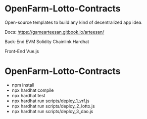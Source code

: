 # OpenFarm-Lotto-Contracts
Open-source templates to build any kind of decentralized app idea.

Docs: https://gamearteesan.gitbook.io/arteesan/

Back-End
EVM
Solidity
Chainlink
Hardhat

Front-End
Vue.js

# OpenFarm-Lotto-Contracts
* npm install
* npx hardhat compile
* npx hardhat test
* npx hardhat run scripts/deploy_1_vrf.js
* npx hardhat run scripts/deploy_2_lotto.js
* npx hardhat run scripts/deploy_3_dao.js
